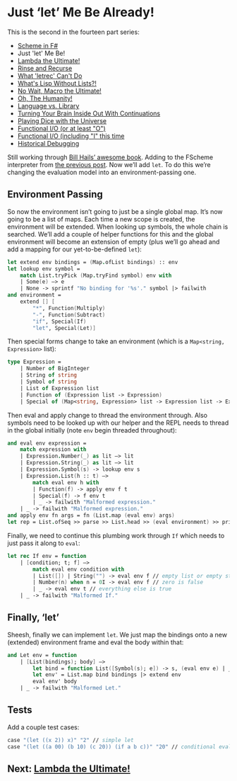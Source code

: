 # Just ‘let’ Me Be Already!

This is the second in the fourteen part series:

* [Scheme in F#](Docs/intro.md)
* Just 'let' Me Be!
* [Lambda the Ultimate!](lambda.md)
* [Rinse and Recurse](recurse.md)
* [What 'letrec' Can't Do](letstar.md)
* [What's Lisp Without Lists?!](lists.md)
* [No Wait, Macro the Ultimate!](macros.md)
* [Oh, The Humanity!](mutation.md)
* [Language vs. Library](library.md)
* [Turning Your Brain Inside Out With Continuations](continuations.md)
* [Playing Dice with the Universe](amb.md)
* [Functional I/O (or at least "O")](functional_o.md)
* [Functional I/O (including "I" this time](functinal_i.md)
* [Historical Debugging](debugging.md)

Still working through [Bill Hails’ awesome book](http://billhails.net/Book/). Adding to the FScheme interpreter from [the previous post](intro.md). Now we’ll add `let`. To do this we’re changing the evaluation model into an environment-passing one.

## Environment Passing

So now the environment isn’t going to just be a single global map. It’s now going to be a list of maps. Each time a new scope is created, the environment will be extended. When looking up symbols, the whole chain is searched. We’ll add a couple of helper functions for this and the global environment will become an extension of empty (plus we’ll go ahead and add a mapping for our yet-to-be-defined `let`):

``` fsharp
let extend env bindings = (Map.ofList bindings) :: env 
let lookup env symbol = 
    match List.tryPick (Map.tryFind symbol) env with 
    | Some(e) –> e 
    | None -> sprintf "No binding for '%s'." symbol |> failwith
and environment = 
    extend [] [ 
        "*", Function(Multiply) 
        "-", Function(Subtract) 
        "if", Special(If) 
        "let", Special(Let)]
```

Then special forms change to take an environment (which is a `Map<string, Expression>` list):

``` fsharp
type Expression = 
    | Number of BigInteger 
    | String of string 
    | Symbol of string 
    | List of Expression list 
    | Function of (Expression list -> Expression) 
    | Special of (Map<string, Expression> list -> Expression list -> Expression)
```

Then eval and apply change to thread the environment through. Also symbols need to be looked up with our helper and the REPL needs to thread in the global initially (note `env` begin threaded throughout):

``` fsharp
and eval env expression = 
    match expression with 
    | Expression.Number(_) as lit –> lit 
    | Expression.String(_) as lit –> lit 
    | Expression.Symbol(s) -> lookup env s 
    | Expression.List(h :: t) –> 
        match eval env h with 
        | Function(f) -> apply env f t 
        | Special(f) -> f env t 
        | _ -> failwith "Malformed expression." 
    | _ -> failwith "Malformed expression."
and apply env fn args = fn (List.map (eval env) args)
let rep = List.ofSeq >> parse >> List.head >> (eval environment) >> print
```

Finally, we need to continue this plumbing work through `If` which needs to just pass it along to `eval`:

``` fsharp
let rec If env = function 
    | [condition; t; f] –> 
        match eval env condition with 
        | List([]) | String("") -> eval env f // empty list or empty string is false 
        | Number(n) when n = 0I -> eval env f // zero is false 
        | _ -> eval env t // everything else is true 
    | _ -> failwith "Malformed If."
```

## Finally, ‘let’

Sheesh, finally we can implement `let`. We just map the bindings onto a new (extended) environment frame and eval the body within that:

``` fsharp
and Let env = function 
    | [List(bindings); body] –> 
        let bind = function List([Symbol(s); e]) -> s, (eval env e) | _ -> failwith "Malformed 'let' binding." 
        let env' = List.map bind bindings |> extend env 
        eval env' body 
    | _ -> failwith "Malformed Let."
```

## Tests

Add a couple test cases:

``` fsharp
case "(let ((x 2)) x)" "2" // simple let 
case "(let ((a 00) (b 10) (c 20)) (if a b c))" "20" // conditional eval
```

## Next: [Lambda the Ultimate!](lambda.md)

